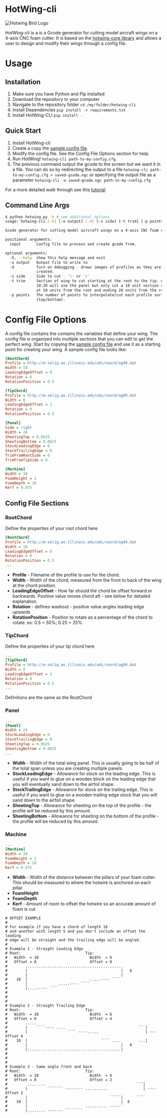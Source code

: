 
# HotWing-cli

![Hotwing Bird Logo](https://raw.githubusercontent.com/jasonhamilton/hotwing-cli/master/img/hotwing_logo.png)

HotWing-cli is a is a Gcode generator for cutting model aircraft wings on a 4-axis CNC foam cutter. It is based on the [hotwing-core library](https://github.com/jasonhamilton/hotwing-core) and allows a user to design and modify their wings through a config file.

# Usage

## Installation
 
1) Make sure you have Python and Pip installed
2) Download the repository to your computer
3) Navigate to the repository folder ```cd /my/folder/hotwing-cli```
4) Install Dependencies ```pip install -r requirements.txt```
5) Install HotWing-CLI ```pip install .```


## Quick Start

1) Install HotWing-cli
2) Create a copy the [sample config file](https://github.com/jasonhamilton/hotwing-cli/blob/master/sample-config.cfg).
3) Modify the config file.  See the Config File Options section for help.
4) Run HotWing!  ```hotwing-cli path-to-my-config.cfg```.  
5) The previous command output the gcode to the screen but we want it in a file.  You can do so by redirecting the output to a file ```hotwing-cli path-to-my-config.cfg > saved-gcode.ngc``` or specifying the output file as a parameter ```hotwing-cli -o saved-gcode.ngc path-to-my-config.cfg```

For a more detailed walk through see this [tutorial](https://github.com/jasonhamilton/hotwing-cli/blob/master/tutorial.md)

## Command Line Args

```sh
$ python hotwing.py -h # see additional options
usage: hotwing-cli [-h] [-o output] [-d] [-s side] [-t trim] [-p points] input

Gcode generator for cutting model aircraft wings on a 4-axis CNC foam cutter.

positional arguments:
  input       Config file to process and create gcode from.

optional arguments:
  -h, --help  show this help message and exit
  -o output   Output file to write to
  -d          Turn on debugging - draws images of profiles as they are
              created.
  -s side     Side to cut - 'l' or 'r'
  -t trim     Section of wing to cut starting at the root to the tip. e.g:
              10-20 will use the panel but only cut a 10 unit section starting
              at 10 units from the root and ending 20 units from the root.
  -p points   The number of points to interpolate/cut each profile surface
              (top/bottom).

```


# Config File Options

A config file contains the contains the variables that define your wing.  The config file is organized into multiple sections that you can edit to get the perfect wing.  Start by copying the [sample config file](https://github.com/jasonhamilton/hotwing-cli/blob/master/sample-config.cfg) and use it as a starting point for creating your wing.  A sample config file looks like:

```cfg
[RootChord]
Profile = http://m-selig.ae.illinois.edu/ads/coord/ag04.dat
Width = 10
LeadingEdgeOffset = 0
Rotation = 0
RotationPosition = 0.5

[TipChord]
Profile = http://m-selig.ae.illinois.edu/ads/coord/ag09.dat
Width = 8
LeadingEdgeOffset = 2
Rotation = 0
RotationPosition = 0.5

[Panel]
Side = right
Width = 24
SheetingTop = 0.0625
SheetingBottom = 0.0625
StockLeadingEdge = 0
StockTrailingEdge = 0
TrimFromRootSide = 0
TrimFromTipSide = 0

[Machine]
Width = 30
FoamHeight = 2
FoamDepth = 10
Kerf = 0.075
```

## Config File Sections

### RootChord
Define the properties of your root chord here
```cfg
[RootChord]
Profile = http://m-selig.ae.illinois.edu/ads/coord/ag04.dat
Width = 10
LeadingEdgeOffset = 0
Rotation = 0
RotationPosition = 0.5
...
```
* **Profile** - Filename of the profile to use for the chord.
* **Width** - Width of the chord, measured from the front to back of the wing at the chord position.
* **LeadingEdgeOffset** - How far should the chord be offset forward or backwards.  Positive value moves chord aft  - see below for detailed explanation.  
* **Rotation** - defines washout - positive value angles leading edge upwards
* **RotationPosition** - Position to rotate as a percentage of the chord to rotate.  ex: 0.5 = 50%; 0.25 = 25%

### TipChord
Define the properties of your tip chord here
```cfg
...
[TipChord]
Profile = http://m-selig.ae.illinois.edu/ads/coord/ag09.dat
Width = 8
LeadingEdgeOffset = 2
Rotation = 0
RotationPosition = 0.5
...
```

Definitions are the same as the RootChord


### Panel
```cfg
...
[Panel]
Width = 24
StockLeadingEdge = 0
StockTrailingEdge = 0
SheetingTop = 0.0625
SheetingBottom = 0.0625
...
```
 * **Width** - Width of the total wing panel.  This is usually going to be half of the total span unless you are creating multiple panels.
 * **StockLeadingEdge** - Allowance for stock on the leading edge.  This is useful if you want to glue on a wooden block on the leading edge that you will eventually sand down to the airfoil shape.
 * **StockTrailingEdge** - Allowance for stock on the trailing edge.  This is useful if you want to glue on a wooden trailing edge stock that you will sand down to the airfoil shape.
 * **SheetingTop** - Allowance for sheeting on the top of the profile - the profile will be reduced by this amount.
 * **SheetingBottom** - Allowance for sheeting on the bottom of the profile - the profile will be reduced by this amount.



### Machine
```cfg
...
[Machine]
Width = 30
FoamHeight = 2
FoamDepth = 10
Kerf = 0.075
```
 * **Width** -  Width of the distance between the pillars of your foam cutter.  This should be measured to where the hotwire is anchored on each pillar
 * **FoamHeight** 
 * **FoamDepth**
 * **Kerf** -  Amount of room to offset the hotwire so an accurate amount of foam is cut


```
# OFFSET EXAMPLE
# 
# For example if you have a chord of length 10
# and another with length 5 and you don't include an offset the leading 
# edge will be straight and the trailing edge will be angled.
#
# Example 1 - Straight Leading Edge
# Root:                             Tip: 
#   Width  = 10                       Width  = 6
#   Offset = 0                        Offset = 0
#        ............................................
#        |                                          |   6           
#        |                                          |
#    10  |                            .....---- ````
#        |              .....---- ````
#        |.....---- ````
#
#
#
# Example 2 - Straight Trailing Edge
# Root:                             Tip: 
#   Width  = 10                       Width  = 6
#   Offset = 0                        Offset = 4
#        .....
#        |    ````---- ....                                 ```|           
#        |                  ```` ----.....                     | ---  Offset 4  
#    10  |                                 ```` ....        ...|
#        |                                          |   6
#        |..........................................|
#
#
#
# Example 3 - Same angle front and back
# Root:                             Tip: 
#   Width  = 10                       Width  = 6
#   Offset = 0                        Offset = 2
#         ........                                         ```|
#        |         ``````` -------- ..........                | ---- Offset 2              
#        |                                     `````|      ````
#    10  |                                          |  6
#        |                          .......... -----`
#        |........ ------- ````````
```